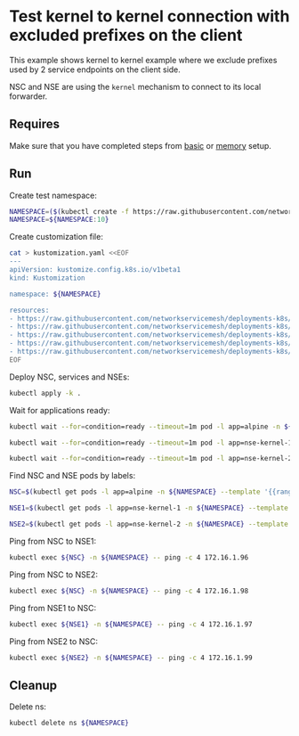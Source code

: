 # Test kernel to kernel connection with excluded prefixes on the client

This example shows kernel to kernel example where we exclude prefixes used by 2 service endpoints on the client side. 

NSC and NSE are using the `kernel` mechanism to connect to its local forwarder.

## Requires

Make sure that you have completed steps from [basic](../../basic) or [memory](../../memory) setup.

## Run

Create test namespace:
```bash
NAMESPACE=($(kubectl create -f https://raw.githubusercontent.com/networkservicemesh/deployments-k8s/2d7d44d3ea0fd33b8be655f6af0baba1bb947f84/examples/use-cases/namespace.yaml)[0])
NAMESPACE=${NAMESPACE:10}
```

Create customization file:
```bash
cat > kustomization.yaml <<EOF
---
apiVersion: kustomize.config.k8s.io/v1beta1
kind: Kustomization

namespace: ${NAMESPACE}

resources:
- https://raw.githubusercontent.com/networkservicemesh/deployments-k8s/2d7d44d3ea0fd33b8be655f6af0baba1bb947f84/examples/features/exclude-prefixes-client/test-client.yaml
- https://raw.githubusercontent.com/networkservicemesh/deployments-k8s/2d7d44d3ea0fd33b8be655f6af0baba1bb947f84/examples/features/exclude-prefixes-client/nsm-service-1.yaml
- https://raw.githubusercontent.com/networkservicemesh/deployments-k8s/2d7d44d3ea0fd33b8be655f6af0baba1bb947f84/examples/features/exclude-prefixes-client/nsm-service-2.yaml
- https://raw.githubusercontent.com/networkservicemesh/deployments-k8s/2d7d44d3ea0fd33b8be655f6af0baba1bb947f84/examples/features/exclude-prefixes-client/nse-kernel-1.yaml
- https://raw.githubusercontent.com/networkservicemesh/deployments-k8s/2d7d44d3ea0fd33b8be655f6af0baba1bb947f84/examples/features/exclude-prefixes-client/nse-kernel-2.yaml
EOF
```

Deploy NSC, services and NSEs:
```bash
kubectl apply -k .
```

Wait for applications ready:
```bash
kubectl wait --for=condition=ready --timeout=1m pod -l app=alpine -n ${NAMESPACE}
```
```bash
kubectl wait --for=condition=ready --timeout=1m pod -l app=nse-kernel-1 -n ${NAMESPACE}
```
```bash
kubectl wait --for=condition=ready --timeout=1m pod -l app=nse-kernel-2 -n ${NAMESPACE}
```

Find NSC and NSE pods by labels:
```bash
NSC=$(kubectl get pods -l app=alpine -n ${NAMESPACE} --template '{{range .items}}{{.metadata.name}}{{"\n"}}{{end}}')
```
```bash
NSE1=$(kubectl get pods -l app=nse-kernel-1 -n ${NAMESPACE} --template '{{range .items}}{{.metadata.name}}{{"\n"}}{{end}}')
```
```bash
NSE2=$(kubectl get pods -l app=nse-kernel-2 -n ${NAMESPACE} --template '{{range .items}}{{.metadata.name}}{{"\n"}}{{end}}')
```

Ping from NSC to NSE1:
```bash
kubectl exec ${NSC} -n ${NAMESPACE} -- ping -c 4 172.16.1.96
```

Ping from NSC to NSE2:
```bash
kubectl exec ${NSC} -n ${NAMESPACE} -- ping -c 4 172.16.1.98
```

Ping from NSE1 to NSC:
```bash
kubectl exec ${NSE1} -n ${NAMESPACE} -- ping -c 4 172.16.1.97
```

Ping from NSE2 to NSC:
```bash
kubectl exec ${NSE2} -n ${NAMESPACE} -- ping -c 4 172.16.1.99
```

## Cleanup

Delete ns:
```bash
kubectl delete ns ${NAMESPACE}
```
